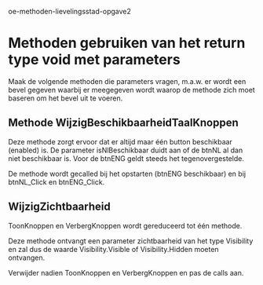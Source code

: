 oe-methoden-lievelingsstad-opgave2
# Methoden gebruiken van het return type void met parameters
Maak de volgende methoden die parameters vragen, m.a.w. er wordt een bevel gegeven waarbij er meegegeven wordt waarop de methode zich moet baseren om het bevel uit te voeren.

## Methode WijzigBeschikbaarheidTaalKnoppen
Deze methode zorgt ervoor dat er altijd maar één button beschikbaar (enabled) is.
De parameter isNlBeschikbaar duidt aan of de btnNL al dan niet beschikbaar is. Voor de btnENG geldt steeds het tegenovergestelde.

De methode wordt gecalled bij het opstarten (btnENG beschikbaar) en bij btnNL_Click en btnENG_Click.

## WijzigZichtbaarheid
ToonKnoppen en VerbergKnoppen wordt gereduceerd tot één methode.

Deze methode ontvangt een parameter zichtbaarheid van het type Visibility en zal dus de waarde Visibility.Visible of Visibility.Hidden moeten ontvangen.

Verwijder nadien ToonKnoppen en VerbergKnoppen en pas de calls aan.
